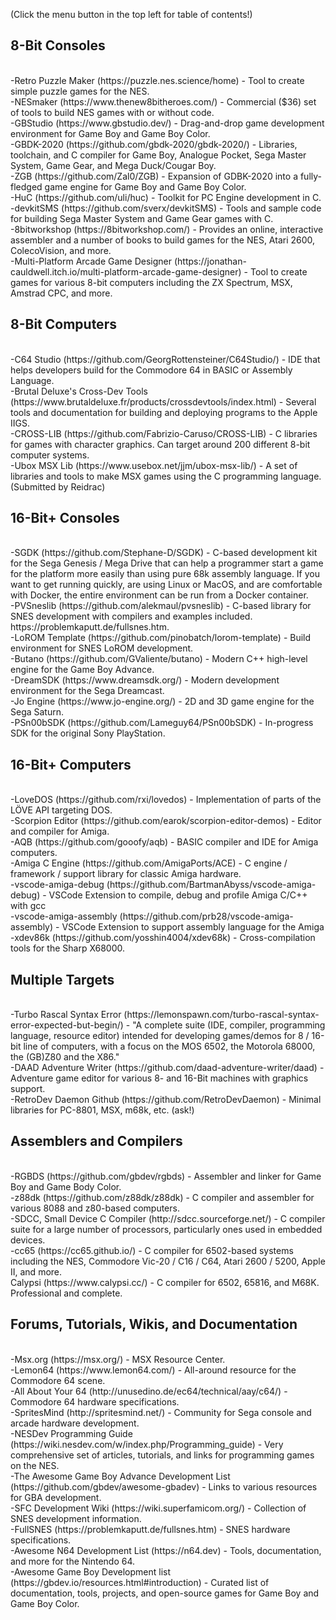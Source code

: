 (Click the menu button in the top left for table of contents!)

<h2>8-Bit Consoles</h2>
<br>-Retro Puzzle Maker (https://puzzle.nes.science/home) - Tool to create simple puzzle games for the NES.
<br>-NESmaker (https://www.thenew8bitheroes.com/) - Commercial ($36) set of tools to build NES games with or without code.
<br>-GBStudio (https://www.gbstudio.dev/) - Drag-and-drop game development environment for Game Boy and Game Boy Color.
<br>-GBDK-2020 (https://github.com/gbdk-2020/gbdk-2020/) - Libraries, toolchain, and C compiler for Game Boy, Analogue Pocket, Sega Master System, Game Gear, and Mega Duck/Cougar Boy.
<br>-ZGB (https://github.com/Zal0/ZGB) - Expansion of GDBK-2020 into a fully-fledged game engine for Game Boy and Game Boy Color.
<br>-HuC (https://github.com/uli/huc) - Toolkit for PC Engine development in C.
<br>-devkitSMS (https://github.com/sverx/devkitSMS) - Tools and sample code for building Sega Master System and Game Gear games with C.
<br>-8bitworkshop (https://8bitworkshop.com/) - Provides an online, interactive assembler and a number of books to build games for the NES, Atari 2600, ColecoVision, and more.
<br>-Multi-Platform Arcade Game Designer (https://jonathan-cauldwell.itch.io/multi-platform-arcade-game-designer) - Tool to create games for various 8-bit computers including the ZX Spectrum, MSX, Amstrad CPC, and more.

<h2>8-Bit Computers</h2>
<br>-C64 Studio (https://github.com/GeorgRottensteiner/C64Studio/) - IDE that helps developers build for the Commodore 64 in BASIC or Assembly Language.
<br>-Brutal Deluxe's Cross-Dev Tools (https://www.brutaldeluxe.fr/products/crossdevtools/index.html) - Several tools and documentation for building and deploying programs to the Apple IIGS.
<br>-CROSS-LIB (https://github.com/Fabrizio-Caruso/CROSS-LIB) - C libraries for games with character graphics. Can target around 200 different 8-bit computer systems.
<br>-Ubox MSX Lib (https://www.usebox.net/jjm/ubox-msx-lib/) - A set of libraries and tools to make MSX games using the C programming language. (Submitted by Reidrac)

<h2>16-Bit+ Consoles</h2>
<br>-SGDK (https://github.com/Stephane-D/SGDK) - C-based development kit for the Sega Genesis / Mega Drive that can help a programmer start a game for the platform more easily than using pure 68k assembly language. If you want to get running quickly, are using Linux or MacOS, and are comfortable with Docker, the entire environment can be run from a Docker container.
<br>-PVSneslib (https://github.com/alekmaul/pvsneslib) - C-based library for SNES development with compilers and examples included. https://problemkaputt.de/fullsnes.htm.
<br>-LoROM Template (https://github.com/pinobatch/lorom-template) - Build environment for SNES LoROM development.
<br>-Butano (https://github.com/GValiente/butano) - Modern C++ high-level engine for the Game Boy Advance.
<br>-DreamSDK (https://www.dreamsdk.org/) - Modern development environment for the Sega Dreamcast.
<br>-Jo Engine (https://www.jo-engine.org/) - 2D and 3D game engine for the Sega Saturn.
<br>-PSn00bSDK (https://github.com/Lameguy64/PSn00bSDK) - In-progress SDK for the original Sony PlayStation.

<h2>16-Bit+ Computers</h2>
<br>-LoveDOS (https://github.com/rxi/lovedos) - Implementation of parts of the LÖVE API targeting DOS.
<br>-Scorpion Editor (https://github.com/earok/scorpion-editor-demos) - Editor and compiler for Amiga.
<br>-AQB (https://github.com/gooofy/aqb) - BASIC compiler and IDE for Amiga computers.
<br>-Amiga C Engine (https://github.com/AmigaPorts/ACE) - C engine / framework / support library for classic Amiga hardware. 
<br>-vscode-amiga-debug (https://github.com/BartmanAbyss/vscode-amiga-debug) - VSCode Extension to compile, debug and profile Amiga C/C++ with gcc
<br>-vscode-amiga-assembly (https://github.com/prb28/vscode-amiga-assembly) - VSCode Extension to support assembly language for the Amiga
<br>-xdev86k (https://github.com/yosshin4004/xdev68k) - Cross-compilation tools for the Sharp X68000.

<h2>Multiple Targets</h2>
<br>-Turbo Rascal Syntax Error (https://lemonspawn.com/turbo-rascal-syntax-error-expected-but-begin/) - "A complete suite (IDE, compiler, programming language, resource editor) intended for developing games/demos for 8 / 16-bit line of computers, with a focus on the MOS 6502, the Motorola 68000, the (GB)Z80 and the X86."
<br>-DAAD Adventure Writer (https://github.com/daad-adventure-writer/daad) - Adventure game editor for various 8- and 16-Bit machines with graphics support.
<br>-RetroDev Daemon Github (https://github.com/RetroDevDaemon) - Minimal libraries for PC-8801, MSX, m68k, etc. (ask!)

<h2>Assemblers and Compilers</h2>
<br>-RGBDS (https://github.com/gbdev/rgbds) - Assembler and linker for Game Boy and Game Body Color.
<br>-z88dk (https://github.com/z88dk/z88dk) - C compiler and assembler for various 8088 and z80-based computers.
<br>-SDCC, Small Device C Compiler (http://sdcc.sourceforge.net/) - C compiler suite for a large number of processors, particularly ones used in embedded devices.
<br>-cc65 (https://cc65.github.io/) - C compiler for 6502-based systems including the NES, Commodore Vic-20 / C16 / C64, Atari 2600 / 5200, Apple II, and more.
<br>Calypsi (https://www.calypsi.cc/) - C compiler for 6502, 65816, and M68K. Professional and complete.


<h2>Forums, Tutorials, Wikis, and Documentation</h2>
<br>-Msx.org (https://msx.org/) - MSX Resource Center.
<br>-Lemon64 (https://www.lemon64.com/) - All-around resource for the Commodore 64 scene.
<br>-All About Your 64 (http://unusedino.de/ec64/technical/aay/c64/) - Commodore 64 hardware specifications.
<br>-SpritesMind (http://spritesmind.net/) - Community for Sega console and arcade hardware development.
<br>-NESDev Programming Guide (https://wiki.nesdev.com/w/index.php/Programming_guide) - Very comprehensive set of articles, tutorials, and links for programming games on the NES.
<br>-The Awesome Game Boy Advance Development List (https://github.com/gbdev/awesome-gbadev) - Links to various resources for GBA development.
<br>-SFC Development Wiki (https://wiki.superfamicom.org/) - Collection of SNES development information.
<br>-FullSNES (https://problemkaputt.de/fullsnes.htm) - SNES hardware specifications.
<br>-Awesome N64 Development List (https://n64.dev) - Tools, documentation, and more for the Nintendo 64.
<br>-Awesome Game Boy Development list (https://gbdev.io/resources.html#introduction) - Curated list of documentation, tools, projects, and open-source games for Game Boy and Game Boy Color.
